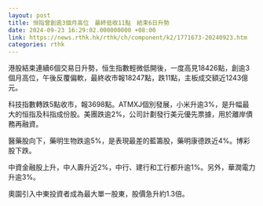 ```yaml
---
layout: post
title: 恒指曾創逾3個月高位　最終低收11點　結束6日升勢
date: 2024-09-23 16:29:02.000000000 +08:00
link: https://news.rthk.hk/rthk/ch/component/k2/1771673-20240923.htm
categories: rthk
---
```


港股結束連續6個交易日升勢，恒生指數輕微低開後，一度高見18426點，創逾3個月高位，午後反覆偏軟，最終收市報18247點，跌11點，主板成交額近1243億元。

科技指數轉跌5點收市，報3698點。ATMXJ個別發展，小米升逾3%，是升幅最大的恒指及科指成份股。美團跌逾2%，公司計劃發行美元優先票據，用於離岸債務再融資。

醫藥股向下，藥明生物跌逾5%，是表現最差的藍籌股，藥明康德跌近4%。博彩股下跌。

中資金融股上升，中人壽升近2%，中行、建行和工行都升逾1%。另外，華潤電力升逾3%。

奧園引入中東投資者成為最大單一股東，股價急升約1.3倍。
